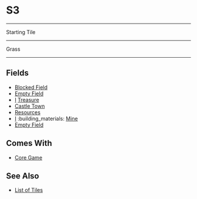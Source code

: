 # S3

___
Starting Tile
___
Grass
___


## Fields

- [Blocked Field](../keywords/blocked_field.md)
- [Empty Field](../keywords/empty_field.md)
- [Ⅰ](../difficulties.md) [Treasure](../fields.md#visitable)
- [Castle Town](../towns/castle.md)
- [Resources](../fields.md#visitable)
- [Ⅰ](../difficulties.md) :building_materials: [Mine](../fields.md#flaggable)
- [Empty Field](../keywords/empty_field.md)


## Comes With

- [Core Game](../content/core_game.md)


## See Also

- [List of Tiles](index.md)
